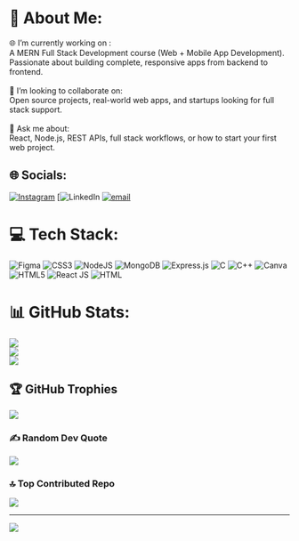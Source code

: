 # 💫 About Me:
🌐 I’m currently working on :<br>A MERN Full Stack Development course (Web + Mobile App Development). Passionate about building complete, responsive apps from backend to frontend.<br><br>🤝 I’m looking to collaborate on:<br>Open source projects, real-world web apps, and startups looking for full stack support.<br><br>💬 Ask me about:<br>React, Node.js, REST APIs, full stack workflows, or how to start your first web project.<br>


## 🌐 Socials:
[![Instagram](https://img.shields.io/badge/Instagram-%23E4405F.svg?logo=Instagram&logoColor=white)](https://instagram.com/yashsharma9311) [![LinkedIn](https://www.linkedin.com/in/yash-sharma-b82858354?lipi=urn%3Ali%3Apage%3Ad_flagship3_profile_view_base_contact_details%3BtR88Ofp0SK6F0rmgdpzIJw%3D%3D) [![email](https://img.shields.io/badge/Email-D14836?logo=gmail&logoColor=white)](mailto:yashppsharma9311@gmail.com) 

# 💻 Tech Stack:
![Figma](https://img.shields.io/badge/figma-%23F24E1E.svg?style=for-the-badge&logo=figma&logoColor=white) ![CSS3](https://img.shields.io/badge/css3-%231572B6.svg?style=for-the-badge&logo=css3&logoColor=white) ![NodeJS](https://img.shields.io/badge/node.js-6DA55F?style=for-the-badge&logo=node.js&logoColor=white) ![MongoDB](https://img.shields.io/badge/MongoDB-%234ea94b.svg?style=for-the-badge&logo=mongodb&logoColor=white) ![Express.js](https://img.shields.io/badge/express.js-%23404d59.svg?style=for-the-badge&logo=express&logoColor=%2361DAFB) ![C](https://img.shields.io/badge/c-%2300599C.svg?style=for-the-badge&logo=c&logoColor=white) ![C++](https://img.shields.io/badge/c++-%2300599C.svg?style=for-the-badge&logo=c%2B%2B&logoColor=white) ![Canva](https://img.shields.io/badge/Canva-%2300C4CC.svg?style=for-the-badge&logo=Canva&logoColor=white) ![HTML5](https://img.shields.io/badge/html5-%23E34F26.svg?style=for-the-badge&logo=html5&logoColor=white) ![React JS](https://miro.medium.com/v2/resize:fit:14/0*KLECKuR2MtD8PKJf.jpg) ![HTML](https://img.shields.io/badge/html5-%23E34F26.svg?style=for-the-badge&logo=html5&logoColor=white)
# 📊 GitHub Stats:
![](https://github-readme-stats.vercel.app/api?username=yashsharma9311&theme=neon&hide_border=false&include_all_commits=false&count_private=false)<br/>
![](https://nirzak-streak-stats.vercel.app/?user=yashsharma9311&theme=neon&hide_border=false)<br/>
![](https://github-readme-stats.vercel.app/api/top-langs/?username=yashsharma9311&theme=neon&hide_border=false&include_all_commits=false&count_private=false&layout=compact)

## 🏆 GitHub Trophies
![](https://github-profile-trophy.vercel.app/?username=yashsharma9311&theme=radical&no-frame=false&no-bg=true&margin-w=4)

### ✍️ Random Dev Quote
![](https://quotes-github-readme.vercel.app/api?type=horizontal&theme=radical)

### 🔝 Top Contributed Repo
![](https://github-contributor-stats.vercel.app/api?username=yashsharma9311&limit=5&theme=dark&combine_all_yearly_contributions=true)

---
[![](https://visitcount.itsvg.in/api?id=yashsharma9311&icon=0&color=0)](https://visitcount.itsvg.in)

<!-- Proudly created with GPRM ( https://gprm.itsvg.in ) -->

